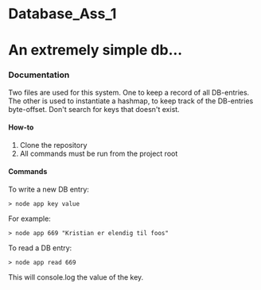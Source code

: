 # Database_Ass_1

# An extremely simple db...
### Documentation
Two files are used for this system. One to keep a record of all DB-entries. The other is used to instantiate a hashmap, to keep track of the DB-entries byte-offset.
Don't search for keys that doesn't exist.

#### How-to

1. Clone the repository
2. All commands must be run from the project root

#### Commands

To write a new DB entry:

```> node app key value```

For example: 

```> node app 669 "Kristian er elendig til foos"```

To read a DB entry:

```> node app read 669```

This will console.log the value of the key.

